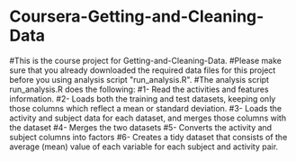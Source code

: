 # Coursera-Getting-and-Cleaning-Data
#This is the course project for Getting-and-Cleaning-Data.
#Please make sure that you already downloaded the required data files for this project before you using analysis script "run_analysis.R".
#The analysis script run_analysis.R does the following:
#1- Read the activities and features information.
#2- Loads both the training and test datasets, keeping only those columns which reflect a mean or standard deviation.
#3- Loads the activity and subject data for each dataset, and merges those columns with the dataset
#4- Merges the two datasets
#5- Converts the activity and subject columns into factors
#6- Creates a tidy dataset that consists of the average (mean) value of each variable for each subject and activity pair.